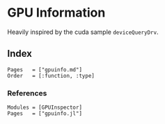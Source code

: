 # GPU Information

Heavily inspired by the cuda sample `deviceQueryDrv`.

## Index

```@index
Pages   = ["gpuinfo.md"]
Order   = [:function, :type]
```

### References

```@autodocs
Modules = [GPUInspector]
Pages   = ["gpuinfo.jl"]
```
